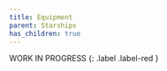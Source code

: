 ```yaml
---
title: Equipment
parent: Starships
has_children: true
---
```


WORK IN PROGRESS 
{: .label .label-red } 